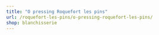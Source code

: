 ```yaml
---
title: "O pressing Roquefort les pins"
url: /roquefort-les-pins/o-pressing-roquefort-les-pins/
shop: blanchisserie
---
```

